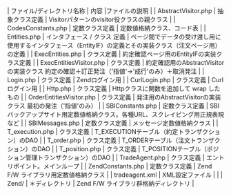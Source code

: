 
| ファイル/ディレクトリ名称 | 内容 |ファイルの説明 |
| AbstractVisitor.php | 抽象クラス定義 | Visitorパターンのvisitor役クラスの親クラス |
| CodesConstants.php | 定数クラス定義 | 定数値格納クラス、コード表 |
| Entities.php | インタフェース / クラス 定義 | ページ間でデータの受け渡し用に使用するインタフェース（EntityIF）の定義とその実装クラス（注文ページ用）の定義 |
| ExecEntities.php | クラス定義 | 約定確認ページ用のEntityIFの実装クラス定義 |
| ExecEntitiesVisitor.php | クラス定義 | 約定確認用のAbstractVisitorの実装クラス 約定の確認＋訂正発注（'指値'→'成行'のみ）＋取消発注 |
| Login.php | クラス定義 | Zendログイン用 |
| CurlLogin.php | クラス定義 | Curlログイン用 |
| Http.php | クラス定義 | Httpクラスに関数を追加して wrap したもの |
| OrderEntitiesVisitor.php | クラス定義 | 発注用のAbstractVisitorの実装クラス 最初の発注（'指値'のみ） |
| SBIConstants.php | 定数クラス定義 | SBIバックアップサイト用定数値格納クラス。各種URL、スクレイピング用正規表現など |
| SBIMessages.php | 定数クラス定義 | メッセージ定数値格納クラス |
| T_execution.php | クラス定義 | T_EXECUTIONテーブル（約定トランザクション）のDAO |
| T_order.php | クラス定義 | T_ORDERテーブル（注文トランザクション）のDAO |
| T_position.php | クラス定義 | T_POSITIONテーブル（ポジション管理トランザクション）のDAO |
| TradeAgent.php | クラス定義 | エントリポイント。メインループ |
| ZendConstants.php | 定数クラス定義 | Zend F/W ライブラリ用定数値格納クラス |
| tradeagent.xml | XML設定ファイル |  |
| Zend/ | ＊ディレクトリ | Zend F/W ライブラリ群格納ディレクトリ |
